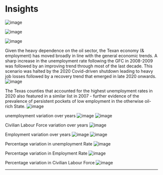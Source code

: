 # Insights


![image](https://user-images.githubusercontent.com/71754779/136440464-99175a64-6fd4-4b25-805b-0cb7d6641977.png)


![image](https://user-images.githubusercontent.com/71754779/136440521-b65aea23-0b7c-4f31-a8fa-254074c06b3c.png)


![image](https://user-images.githubusercontent.com/71754779/136440592-eda72a92-86d7-4ced-a54e-2b112b41f218.png)



Given the heavy dependence on the oil sector, the Texan economy (& employment) has moved broadly in line with the general economic trends. A sharp increase in the unemployment rate following the GFC in 2008-2009 was followed by an improving trend through most of the last decade.  This scenario was halted by the 2020 Covid-driven shutdown leading to heavy job losses followed by a recovery trend that emerged in late 2020 onwards. 
![image](https://user-images.githubusercontent.com/49875705/136467154-1e21b062-e094-46ce-bcaf-d4f9dcf1cff5.png)


The Texas counties that accounted for the highest unemployment rates in 2020 also featured in a similar list in 2007 - further evidence of the prevalence of persistent pockets of low employment in the otherwise oil-rich State. 
![image](https://user-images.githubusercontent.com/49875705/136474934-b3b583ca-0877-45c5-b286-7c29d2924d0c.png)


unemployment variation over years
![image](https://user-images.githubusercontent.com/83202597/136490431-b63fa069-dc01-4df7-91d4-0990224515f8.png)
![image](https://user-images.githubusercontent.com/83202597/136490747-21358e53-f656-4f6a-91df-00bc7c289e36.png)


Civilian Labour Force variation over years
![image](https://user-images.githubusercontent.com/83202597/136490507-8faac3cd-440e-4254-bd29-66f850465a08.png)

Employment variation over years
![image](https://user-images.githubusercontent.com/83202597/136490552-def5aadd-968b-4e22-b1b5-247033903f19.png)
![image](https://user-images.githubusercontent.com/83202597/136490582-0753e7d1-64b9-4f99-bb31-d4251bd159ca.png)

Percentage variation in unemployment Rate
![image](https://user-images.githubusercontent.com/83202597/136490664-311913f2-3278-4407-abce-29a6f5f45553.png)

Percentage variation in Employment Rate
![image](https://user-images.githubusercontent.com/83202597/136490843-f383037f-03c2-4be9-ba7a-a9bf30cc249c.png)

Percentage variation in Civilian Labour Force
![image](https://user-images.githubusercontent.com/83202597/136491248-cc0ebaa4-9877-4bbe-a033-7b51cd318840.png)

-----------------------------------------------------------------------------------------------------------------------------------------------------------------------------
